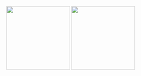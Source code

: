 <!--![](https://github-readme-stats.vercel.app/api?username=kouta-fd&count_private=true&show_icons=true&theme=blue-green)
![](https://github-readme-stats.vercel.app/api/top-langs/?username=kouta-fd&layout=compact&theme=blue-green)-->
<a href="https://github.com/kouta-fd">
  <img align="left" height="170px" src="https://github-readme-stats.vercel.app/api?username=kouta-fd&count_private=true&show_icons=true&theme=blue-green" />
</a>
<a href="https://github.com/kouta-fd">
  <img align="left" height="170px" src="https://github-readme-stats.vercel.app/api/top-langs/?username=kouta-fd&layout=compact&theme=blue-green&hide=jupyternotebook" />
</a>
<!---
Kouta-fd/Kouta-fd is a ✨ special ✨ repository because its `README.md` (this file) appears on your GitHub profile.
You can click the Preview link to take a look at your changes.
--->

